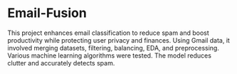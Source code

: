 # Email-Fusion
This project enhances email classification to reduce spam and boost productivity while protecting user privacy and finances. Using Gmail data, it involved merging datasets, filtering, balancing, EDA, and preprocessing. Various machine learning algorithms were tested. The model reduces clutter and accurately detects spam.
